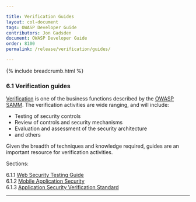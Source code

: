 ```yaml
---

title: Verification Guides
layout: col-document
tags: OWASP Developer Guide
contributors: Jon Gadsden
document: OWASP Developer Guide
order: 8100
permalink: /release/verification/guides/

---
```


{% include breadcrumb.html %}

### 6.1 Verification guides

[Verification][sammv] is one of the business functions described by the [OWASP SAMM][samm].
The verification activities are wide ranging, and will include:

* Testing of security controls
* Review of controls and security mechanisms
* Evaluation and assessment of the security architecture
* and others

Given the breadth of techniques and knowledge required, guides are an important resource for verification activities.

Sections:

6.1.1 [Web Security Testing Guide](01-wstg.md)  
6.1.2 [Mobile Application Security](02-mas.md)  
6.1.3 [Application Security Verification Standard](03-asvs.md)  

----

[samm]: https://owaspsamm.org/about/
[sammv]: https://owaspsamm.org/model/verification/
